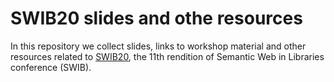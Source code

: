 # SWIB20 slides and othe resources

In this repository we collect slides, links to workshop material and other resources related to [SWIB20](https://swib.org/swib20), the 11th rendition of Semantic Web in Libraries conference (SWIB). 

